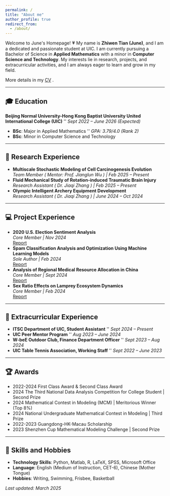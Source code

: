 ```yaml
---
permalink: /
title: "About me"
author_profile: true
redirect_from: 
  - /about/
---
```


Welcome to June's Homepage! 💗
My name is **Zhiwen Tian (June)**, and I am a dedicated and passionate student at UIC. I am currently pursuing a Bachelor of Science in **Applied Mathematics** with a minor in **Computer Science and Technology**. My interests lie in research, projects, and extracurricular activities, and I am always eager to learn and grow in my field.

More details in my [CV](../files/CV_twopage.pdf) .

---

## 🎓 Education
**Beijing Normal University-Hong Kong Baptist University United International College (UIC)**  ''  *Sept 2022 – June 2026 (Expected)*  
- **BSc**: Major in Applied Mathematics  '' *GPA: 3.79/4.0 (Rank 2)*  
- **BSc**: Minor in Computer Science and Technology  

---

## 📖 Research Experience
- **Multiscale Stochastic Modeling of Cell Carcinogenesis Evolution**  
  *Team Member ( Mentor: Prof. Jianglun Wu ) | Feb 2025 – Present*  
- **Fluid Mechanical Study of Rotation-induced Traumatic Brain Injury**  
  *Research Assistant ( Dr. Jiaqi Zhang ) | Feb 2025 – Present*  
- **Olympic Intelligent Archery Equipment Development**  
  *Research Assistant ( Dr. Jiaqi Zhang ) | June 2024 – Oct 2024*  

---

## 💻 Project Experience
- **2020 U.S. Election Sentiment Analysis**  
  *Core Member | Nov 2024*  
  [Report](../files/project1.pdf)  
- **Spam Classification Analysis and Optimization Using Machine Learning Models**  
  *Sole Author | Feb 2024*  
  [Report](../files/report.pdf)  
- **Analysis of Regional Medical Resource Allocation in China**  
  *Core Member | Sept 2024*  
  [Report](../files/project2.pdf)  
- **Sex Ratio Effects on Lamprey Ecosystem Dynamics**  
  *Core Member | Feb 2024*  
  [Report](../files/project3.pdf)  

---

## 💼 Extracurricular Experience
- **ITSC Department of UIC, Student Assistant** '' *Sept 2024 – Present*  
- **UIC Peer Mentor Program**  '' *Aug 2023 – June 2024*  
- **W-beE Outdoor Club, Finance Department Officer**  '' *Sept 2023 – Aug 2024*  
- **UIC Table Tennis Association, Working Staff**  '' *Sept 2022 – June 2023*  

---

## 🏆 Awards
- 2022-2024 First Class Award & Second Class Award
- 2024 The Third National Data Analysis Competition for College Student | Second Prize
- 2024 Mathematical Contest in Modeling (MCM) | Meritorious Winner (Top 8%)
- 2024 National Undergraduate Mathematical Contest in Modeling | Third Prize
- 2022-2023 Guangdong-HK-Macau Scholarship
- 2023 Shenzhen Cup Mathematical Modeling Challenge | Second Prize

---

## 💐 Skills and Hobbies
- **Technology Skills**: Python, Matlab, R, LaTeX, SPSS, Microsoft Office
- **Language**: English (Medium of Instruction, CET-6), Chinese (Mother Tongue)
- **Hobbies**: Writing, Swimming, Frisbee, Basketball

*Last updated: March 2025*  
